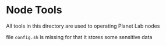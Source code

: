 Node Tools
==

All tools in this directory are used to operating Planet Lab nodes

file `config.sh` is missing for that it stores some sensitive data
